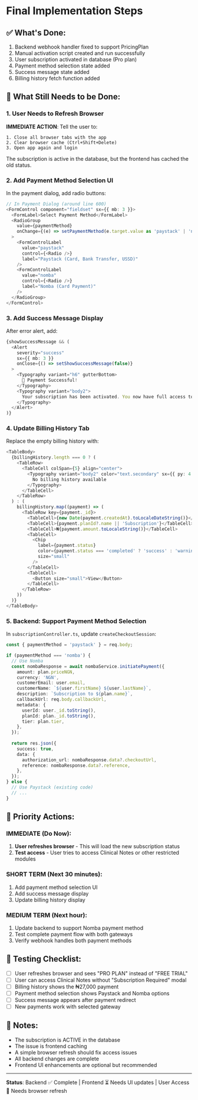 # Final Implementation Steps

## ✅ What's Done:
1. Backend webhook handler fixed to support PricingPlan
2. Manual activation script created and run successfully
3. User subscription activated in database (Pro plan)
4. Payment method selection state added
5. Success message state added
6. Billing history fetch function added

## 🔧 What Still Needs to be Done:

### 1. User Needs to Refresh Browser
**IMMEDIATE ACTION**: Tell the user to:
```
1. Close all browser tabs with the app
2. Clear browser cache (Ctrl+Shift+Delete)
3. Open app again and login
```

The subscription is active in the database, but the frontend has cached the old status.

### 2. Add Payment Method Selection UI

In the payment dialog, add radio buttons:

```typescript
// In Payment Dialog (around line 600)
<FormControl component="fieldset" sx={{ mb: 3 }}>
  <FormLabel>Select Payment Method</FormLabel>
  <RadioGroup 
    value={paymentMethod} 
    onChange={(e) => setPaymentMethod(e.target.value as 'paystack' | 'nomba')}
  >
    <FormControlLabel 
      value="paystack" 
      control={<Radio />} 
      label="Paystack (Card, Bank Transfer, USSD)" 
    />
    <FormControlLabel 
      value="nomba" 
      control={<Radio />} 
      label="Nomba (Card Payment)" 
    />
  </RadioGroup>
</FormControl>
```

### 3. Add Success Message Display

After error alert, add:

```typescript
{showSuccessMessage && (
  <Alert 
    severity="success" 
    sx={{ mb: 3 }} 
    onClose={() => setShowSuccessMessage(false)}
  >
    <Typography variant="h6" gutterBottom>
      🎉 Payment Successful!
    </Typography>
    <Typography variant="body2">
      Your subscription has been activated. You now have full access to all features!
    </Typography>
  </Alert>
)}
```

### 4. Update Billing History Tab

Replace the empty billing history with:

```typescript
<TableBody>
  {billingHistory.length === 0 ? (
    <TableRow>
      <TableCell colSpan={5} align="center">
        <Typography variant="body2" color="text.secondary" sx={{ py: 4 }}>
          No billing history available
        </Typography>
      </TableCell>
    </TableRow>
  ) : (
    billingHistory.map((payment) => (
      <TableRow key={payment._id}>
        <TableCell>{new Date(payment.createdAt).toLocaleDateString()}</TableCell>
        <TableCell>{payment.planId?.name || 'Subscription'}</TableCell>
        <TableCell>₦{payment.amount.toLocaleString()}</TableCell>
        <TableCell>
          <Chip 
            label={payment.status} 
            color={payment.status === 'completed' ? 'success' : 'warning'}
            size="small"
          />
        </TableCell>
        <TableCell>
          <Button size="small">View</Button>
        </TableCell>
      </TableRow>
    ))
  )}
</TableBody>
```

### 5. Backend: Support Payment Method Selection

In `subscriptionController.ts`, update `createCheckoutSession`:

```typescript
const { paymentMethod = 'paystack' } = req.body;

if (paymentMethod === 'nomba') {
  // Use Nomba
  const nombaResponse = await nombaService.initiatePayment({
    amount: plan.priceNGN,
    currency: 'NGN',
    customerEmail: user.email,
    customerName: `${user.firstName} ${user.lastName}`,
    description: `Subscription to ${plan.name}`,
    callbackUrl: req.body.callbackUrl,
    metadata: {
      userId: user._id.toString(),
      planId: plan._id.toString(),
      tier: plan.tier,
    },
  });
  
  return res.json({
    success: true,
    data: {
      authorization_url: nombaResponse.data?.checkoutUrl,
      reference: nombaResponse.data?.reference,
    },
  });
} else {
  // Use Paystack (existing code)
  // ...
}
```

## 🎯 Priority Actions:

### IMMEDIATE (Do Now):
1. **User refreshes browser** - This will load the new subscription status
2. **Test access** - User tries to access Clinical Notes or other restricted modules

### SHORT TERM (Next 30 minutes):
1. Add payment method selection UI
2. Add success message display
3. Update billing history display

### MEDIUM TERM (Next hour):
1. Update backend to support Nomba payment method
2. Test complete payment flow with both gateways
3. Verify webhook handles both payment methods

## 🧪 Testing Checklist:

- [ ] User refreshes browser and sees "PRO PLAN" instead of "FREE TRIAL"
- [ ] User can access Clinical Notes without "Subscription Required" modal
- [ ] Billing history shows the ₦27,000 payment
- [ ] Payment method selection shows Paystack and Nomba options
- [ ] Success message appears after payment redirect
- [ ] New payments work with selected gateway

## 📝 Notes:

- The subscription is ACTIVE in the database
- The issue is frontend caching
- A simple browser refresh should fix access issues
- All backend changes are complete
- Frontend UI enhancements are optional but recommended

---

**Status**: Backend ✅ Complete | Frontend ⏳ Needs UI updates | User Access 🔄 Needs browser refresh
